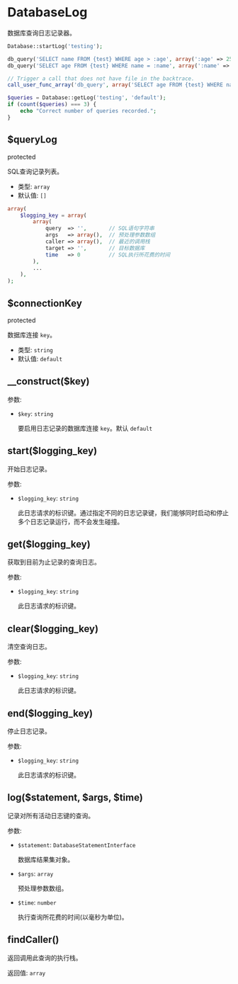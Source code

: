 # DatabaseLog
数据库查询日志记录器。

```php
Database::startLog('testing');

db_query('SELECT name FROM {test} WHERE age > :age', array(':age' => 25))->fetchCol();
db_query('SELECT age FROM {test} WHERE name = :name', array(':name' => 'Ringo'))->fetchCol();

// Trigger a call that does not have file in the backtrace.
call_user_func_array('db_query', array('SELECT age FROM {test} WHERE name = :name', array(':name' => 'Ringo')))->fetchCol();

$queries = Database::getLog('testing', 'default');
if (count($queries) === 3) {
    echo "Correct number of queries recorded.";
}
```



## $queryLog
<Badge>protected</Badge>

SQL查询记录列表。

- 类型: `array`
- 默认值: `[]`

```php
array(
    $logging_key = array(
        array(
            query  => '',       // SQL语句字符串
            args   => array(),  // 预处理参数数组
            caller => array(),  // 最近的调用栈
            target => '',       // 目标数据库
            time   => 0         // SQL执行所花费的时间
        ),
        ...
    ),
);
```


## $connectionKey
<Badge>protected</Badge>

数据库连接 `key`。

- 类型: `string`
- 默认值: `default`


## __construct($key)

参数:
- `$key`: `string`

    要启用日志记录的数据库连接 `key`。默认 `default`


## start($logging_key)

开始日志记录。

参数:
- `$logging_key`: `string`

    此日志请求的标识键。通过指定不同的日志记录键，我们能够同时启动和停止多个日志记录运行，而不会发生碰撞。


## get($logging_key)

获取到目前为止记录的查询日志。

参数:
- `$logging_key`: `string`

    此日志请求的标识键。


## clear($logging_key)

清空查询日志。

参数:
- `$logging_key`: `string`

    此日志请求的标识键。


## end($logging_key)

停止日志记录。

参数:
- `$logging_key`: `string`

    此日志请求的标识键。


## log($statement, $args, $time)

记录对所有活动日志键的查询。

参数:
- `$statement`: `DatabaseStatementInterface`

    数据库结果集对象。

- `$args`: `array`

    预处理参数数组。

- `$time`: `number`

    执行查询所花费的时间(以毫秒为单位)。


## findCaller()

返回调用此查询的执行栈。

返回值: `array`

